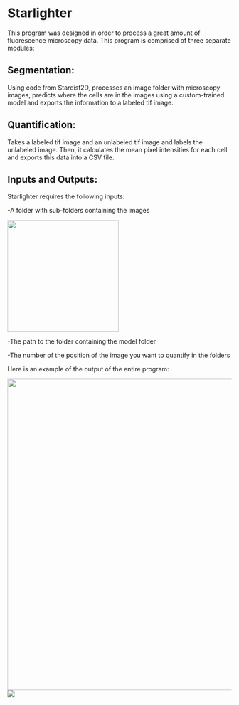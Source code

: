 # Starlighter

This program was designed in order to process a great amount of fluorescence microscopy data. This program is comprised of three separate modules:

## Segmentation: 
Using code from Stardist2D, processes an image folder with microscopy images, predicts where the cells are in the images using a custom-trained model and
exports the information to a labeled tif image. 

## Quantification:
Takes a labeled tif image and an unlabeled tif image and labels the unlabeled image. Then, it calculates the mean pixel intensities for each cell and exports
this data into a CSV file. 



## Inputs and Outputs:
Starlighter requires the following inputs:

-A folder with sub-folders containing the images

<img src="https://user-images.githubusercontent.com/131555736/234348105-1e6548ba-831c-4b3c-ad25-1e4bea6af6d0.jpg" width="250">



-The path to the folder containing the model folder

-The number of the position of the image you want to quantify in the folders



Here is an example of the output of the entire program:

<img src="https://user-images.githubusercontent.com/131555736/234344748-497467fb-6e80-4f02-989e-685f92db7950.png" width="700">

<img src="https://user-images.githubusercontent.com/131555736/234346766-ddad9edd-f849-407f-8b31-24d8eea272e6.png" witdh="1">
